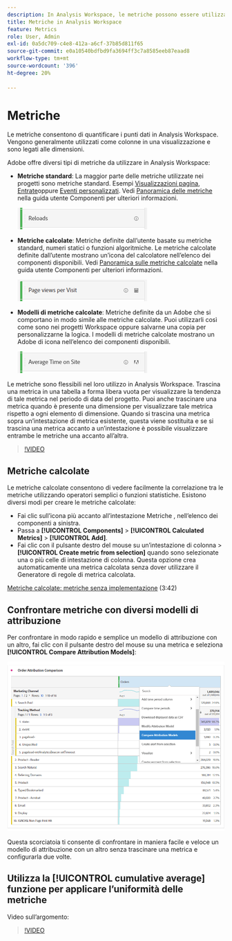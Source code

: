 ```yaml
---
description: In Analysis Workspace, le metriche possono essere utilizzate in due modi.
title: Metriche in Analysis Workspace
feature: Metrics
role: User, Admin
exl-id: 0a5dc709-c4e8-412a-a6cf-37b85d811f65
source-git-commit: e0a10540bdfbd9fa3694ff3c7a8585eeb87eaad8
workflow-type: tm+mt
source-wordcount: '396'
ht-degree: 20%

---
```


# Metriche

Le metriche consentono di quantificare i punti dati in Analysis Workspace. Vengono generalmente utilizzati come colonne in una visualizzazione e sono legati alle dimensioni.

Adobe offre diversi tipi di metriche da utilizzare in Analysis Workspace:

* **Metriche standard**: La maggior parte delle metriche utilizzate nei progetti sono metriche standard. Esempi [Visualizzazioni pagina](/help/components/metrics/page-views.md), [Entrate](/help/components/metrics/revenue.md)oppure [Eventi personalizzati](/help/components/metrics/custom-events.md). Vedi [Panoramica delle metriche](/help/components/metrics/overview.md) nella guida utente Componenti per ulteriori informazioni.

   ![Metrica standard](assets/standard-metric.png)

* **Metriche calcolate**: Metriche definite dall’utente basate su metriche standard, numeri statici o funzioni algoritmiche. Le metriche calcolate definite dall’utente mostrano un’icona del calcolatore nell’elenco dei componenti disponibili. Vedi [Panoramica sulle metriche calcolate](/help/components/c-calcmetrics/cm-overview.md) nella guida utente Componenti per ulteriori informazioni.

   ![Metrica calcolata](assets/calculated-metric.png)

* **Modelli di metriche calcolate**: Metriche definite da un Adobe che si comportano in modo simile alle metriche calcolate. Puoi utilizzarli così come sono nei progetti Workspace oppure salvarne una copia per personalizzarne la logica. I modelli di metriche calcolate mostrano un Adobe di icona nell’elenco dei componenti disponibili.

   ![Modello di metrica calcolata](assets/calculated-metric-template.png)

Le metriche sono flessibili nel loro utilizzo in Analysis Workspace. Trascina una metrica in una tabella a forma libera vuota per visualizzare la tendenza di tale metrica nel periodo di data del progetto. Puoi anche trascinare una metrica quando è presente una dimensione per visualizzare tale metrica rispetto a ogni elemento di dimensione. Quando si trascina una metrica sopra un’intestazione di metrica esistente, questa viene sostituita e se si trascina una metrica accanto a un’intestazione è possibile visualizzare entrambe le metriche una accanto all’altra.

>[!VIDEO](https://video.tv.adobe.com/v/40817/?quality=12)

## Metriche calcolate

Le metriche calcolate consentono di vedere facilmente la correlazione tra le metriche utilizzando operatori semplici o funzioni statistiche. Esistono diversi modi per creare le metriche calcolate:

* Fai clic sull’icona più accanto all’intestazione Metriche , nell’elenco dei componenti a sinistra.
* Passa a **[!UICONTROL Components]** > **[!UICONTROL Calculated Metrics]** > **[!UICONTROL Add]**.
* Fai clic con il pulsante destro del mouse su un’intestazione di colonna > **[!UICONTROL Create metric from selection]** quando sono selezionate una o più celle di intestazione di colonna. Questa opzione crea automaticamente una metrica calcolata senza dover utilizzare il Generatore di regole di metrica calcolata.

[Metriche calcolate: metriche senza implementazione](https://experienceleague.adobe.com/docs/analytics-learn/tutorials/components/calculated-metrics/calculated-metrics-implementationless-metrics.html?lang=it) (3:42)

## Confrontare metriche con diversi modelli di attribuzione

Per confrontare in modo rapido e semplice un modello di attribuzione con un altro, fai clic con il pulsante destro del mouse su una metrica e seleziona **[!UICONTROL Compare Attribution Models]**:

![Confrontare attribuzione](assets/compare-attribution.png)

Questa scorciatoia ti consente di confrontare in maniera facile e veloce un modello di attribuzione con un altro senza trascinare una metrica e configurarla due volte.

## Utilizza la [!UICONTROL cumulative average] funzione per applicare l’uniformità delle metriche

Video sull’argomento:

>[!VIDEO](https://video.tv.adobe.com/v/27068/?quality=12)
